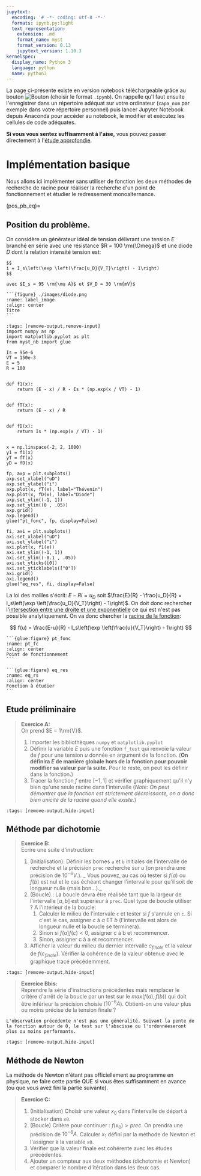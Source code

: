 ```yaml
---
jupytext:
  encoding: '# -*- coding: utf-8 -*-'
  formats: ipynb,py:light
  text_representation:
    extension: .md
    format_name: myst
    format_version: 0.13
    jupytext_version: 1.10.3
kernelspec:
  display_name: Python 3
  language: python
  name: python3
---
```

La page ci-présente existe en version notebook téléchargeable grâce au bouton ![Bouton](./images/bouton_tl.png) (choisir le format `.ipynb`). On rappelle qu'l faut ensuite l'enregistrer dans un répertoire adéquat sur votre ordinateur (`capa_num` par exemple dans votre répertoire personnel) puis lancer Jupyter Notebook depuis Anaconda pour accéder au notebook, le modifier et exécutez les cellules de code adéquates.

__Si vous vous sentez suffisamment à l'aise,__ vous pouvez passer directement à l'[étude approfondie](equation_stationnaire_complet).

# Implémentation basique
Nous allons ici implémenter sans utiliser de fonction les deux méthodes de recherche de racine pour réaliser la recherche d'un point de fonctionnement et étudier le redressement monoalternance.

(pos_pb_eq)=
## Position du problème.
On considère un générateur idéal de tension délivrant une tension $E$ branché en série avec une résistance $R = 100 \rm{\Omega}$ et une diode $D$ dont la relation intensité tension est:

````{panels}
$$
i = I_s\left(\exp \left(\frac{u_D}{V_T}\right) - 1\right)
$$

avec $I_s = 95 \rm{\mu A}$ et $V_D = 30 \rm{mV}$
````

````{panels}
```{figure} ./images/diode.png
:name: label_image
:align: center
Titre
```

````

```{code-cell}
:tags: [remove-output,remove-input]
import numpy as np
import matplotlib.pyplot as plt
from myst_nb import glue

Is = 95e-6
VT = 150e-3
E = 5
R = 100


def f1(x):
    return (E - x) / R - Is * (np.exp(x / VT) - 1)


def fT(x):
    return (E - x) / R


def fD(x):
    return Is * (np.exp(x / VT) - 1)


x = np.linspace(-2, 2, 1000)
y1 = f1(x)
yT = fT(x)
yD = fD(x)

fp, axp = plt.subplots()
axp.set_xlabel("uD")
axp.set_ylabel("i")
axp.plot(x, fT(x), label="Thévenin")
axp.plot(x, fD(x), label="Diode")
axp.set_ylim((-1, 1))
axp.set_ylim((0 , .05))
axp.grid()
axp.legend()
glue("pt_fonc", fp, display=False)

fi, axi = plt.subplots()
axi.set_xlabel("uD")
axi.set_ylabel("i")
axi.plot(x, f1(x))
axi.set_ylim((-1, 1))
axi.set_ylim((-0.1 , .05))
axi.set_yticks([0])
axi.set_yticklabels(["0"])
axi.grid()
axi.legend()
glue("eq_res", fi, display=False)
```

La loi des mailles s'écrit: $E - Ri = u_D$ soit $\frac{E}{R} - \frac{u_D}{R} = I_s\left(\exp \left(\frac{u_D}{V_T}\right) - 1\right)$. On doit donc rechercher l'[intersection entre une droite et une exponentielle](pt_fc) ce qui est n'est pas possible analytiquement. On va donc chercher la [racine de la fonction](eq_rs):

$$
  f(u) = \frac{E-u}{R} - I_s\left(\exp \left(\frac{u}{V_T}\right) - 1\right)
$$

````{panels}
```{glue:figure} pt_fonc
:name: pt_fc
:align: center
Point de fonctionnement
```

```{glue:figure} eq_res
:name: eq_rs
:align: center
Fonction à étudier
```
````

## Etude préliminaire

> __Exercice A:__  
> On prend $E = 1\rm{V}$.
> 1. Importer les bibliothèques `numpy` et `matplotlib.pyplot`
> 1. Définir la variable $E$ puis une fonction `f_test` qui renvoie la valeur de $f$ pour une tension $u$ donnée en argument de la fonction. (__On définira $E$ de manière globale hors de la fonction pour pouvoir modifier sa valeur par la suite.__ Pour le reste, on peut les définir dans la fonction.)
> 1. Tracer la fonction $f$ entre $[-1,1]$ et vérifier graphiquement qu'il n'y bien qu'une seule racine dans l'intervalle (_Note: On peut démontrer que la fonction est strictement décroissante, on a donc bien unicité de la racine quand elle existe._)

```{code-cell}
:tags: [remove-output,hide-input]

```
## Méthode par dichotomie
> __Exercice B:__  
> Ecrire une suite d'instruction:
> 1. (Initialisation): Définir les bornes `a` et `b` initiales de l'intervalle de recherche et la précision `prec` recherche sur $u$ (on prendra une précision de $10^{-6} V$.). _ Vous pouvez, au cas où tester si $f(a)$ ou $f(b)$ est nul et le cas échéant changer l'intervalle pour qu'il soit de longueur nulle (mais bon...)._
> 2. (Boucle) : La boucle devra être réalisée tant que la largeur de l'intervalle $[a,b]$ est supérieur à `prec`. Quel type de boucle utiliser ? A l'intérieur de la boucle:
>     1. Calculer le milieu de l'intervale `c` et tester si $f$ s'annule en `c`. Si c'est le cas, assigner $c$ à $a$ ET $b$ (l'intervalle est alors de longueur nulle et la boucle se terminera).
>     2. Sinon si $f(a)f(c) < 0$, assigner c à b et recommencer.
>     2. Sinon, assigner c à a et recommencer.
> 3. Afficher la valeur du milieu du dernier intervalle $c_{finale}$ et la valeur de $f(c_{finale})$. Vérifier la cohérence de la valeur obtenue avec le graphique tracé précédemment.

```{code-cell}
:tags: [remove-output,hide-input]

```

> __Exercice Bbis:__  
> Reprendre la série d'instructions précédentes mais remplacer le critère d'arrêt de la boucle par un test sur le $max(f(a), f(b))$ qui doit être inférieur la précision choisie ($10^{-6} A$). Obtient-on une valeur plus ou moins précise de la tension finale ?

````{attention}
L'observation précédente n'est pas une généralité. Suivant la pente de la fonction autour de 0, le test sur l'abscisse ou l'ordonnéeseront plus ou moins performants.

````

```{code-cell}
:tags: [remove-output,hide-input]

```

## Méthode de Newton
La méthode de Newton n'étant pas officiellement au programme en physique, ne faire cette partie QUE si vous êtes suffisamment en avance (ou que vous avez fini la partie suivante).
> __Exercice C:__  
> 1. (Initialisation) Choisir une valeur $x_0$ dans l'intervalle de départ à stocker dans `x0`.
> 2. (Boucle) Critère pour continuer : $f(x_0)> prec$. On prendra une précision de $10^{-6}A$. Calculer $x_1$ défini par la méthode de Newton et l'assigner à la variable `x0`.
> 3. Vérifier que la valeur finale est cohérente avec les études précédentes.
> 4. Ajouter un compteur aux deux méthodes (dichotomie et Newton) et comparer le nombre d'itération dans les deux cas.